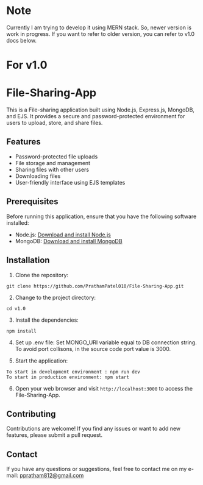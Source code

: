 # Note
Currently I am trying to develop it using MERN stack. So, newer version is work in progress.
If you want to refer to older version, you can refer to v1.0 docs below.

# For v1.0
# File-Sharing-App
This is a File-sharing application built using Node.js, Express.js, MongoDB, and EJS. 
It provides a secure and password-protected environment for users to upload, store, and share files.

## Features
- Password-protected file uploads
- File storage and management
- Sharing files with other users
- Downloading files
- User-friendly interface using EJS templates

## Prerequisites
Before running this application, ensure that you have the following software installed:
- Node.js: [Download and install Node.js](https://nodejs.org)
- MongoDB: [Download and install MongoDB](https://www.mongodb.com)


## Installation
1. Clone the repository:
```
git clone https://github.com/PrathamPatel010/File-Sharing-App.git
```
2. Change to the project directory:
```
cd v1.0
```
3. Install the dependencies:
```
npm install
```
4. Set up .env file:
Set MONGO_URI variable equal to DB connection string.
To avoid port collisons, in the source code port value is 3000.

5. Start the application:
```
To start in development environment : npm run dev
To start in production environment: npm start
```

6. Open your web browser and visit `http://localhost:3000` to access the File-Sharing-App.

## Contributing
Contributions are welcome! If you find any issues or want to add new features, please submit a pull request.

## Contact
If you have any questions or suggestions, feel free to contact me on my e-mail: ppratham812@gmail.com
